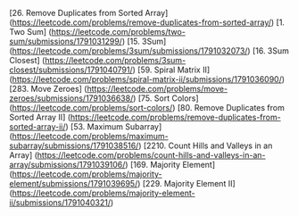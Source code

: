 [26. Remove Duplicates from Sorted Array] (https://leetcode.com/problems/remove-duplicates-from-sorted-array/)
[1. Two Sum] (https://leetcode.com/problems/two-sum/submissions/1791031299/)
[15. 3Sum] (https://leetcode.com/problems/3sum/submissions/1791032073/)
[16. 3Sum Closest] (https://leetcode.com/problems/3sum-closest/submissions/1791040791/)
[59. Spiral Matrix II] (https://leetcode.com/problems/spiral-matrix-ii/submissions/1791036090/)
[283. Move Zeroes] (https://leetcode.com/problems/move-zeroes/submissions/1791036638/)
[75. Sort Colors] (https://leetcode.com/problems/sort-colors/)
[80. Remove Duplicates from Sorted Array II] (https://leetcode.com/problems/remove-duplicates-from-sorted-array-ii/)
[53. Maximum Subarray]  (https://leetcode.com/problems/maximum-subarray/submissions/1791038516/)
[2210. Count Hills and Valleys in an Array] (https://leetcode.com/problems/count-hills-and-valleys-in-an-array/submissions/1791039106/)
[169. Majority Element] (https://leetcode.com/problems/majority-element/submissions/1791039695/)
[229. Majority Element II] (https://leetcode.com/problems/majority-element-ii/submissions/1791040321/)

